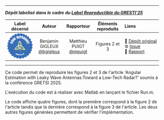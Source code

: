 <hr>

**_Dépôt labelisé dans le cadre du [Label Reproductible du GRESTI'25](https://gretsi.fr/colloque2025/recherche-reproductible/)_**

| Label décerné | Auteur | Rapporteur | Éléments reproduits | Liens |
|:-------------:|:------:|:----------:|:-------------------:|:------|
| ![](label_or.png) | Benjamin GIGLEUX<br>[@bgigleux](https://github.com/bgigleux) | Matthieu PUIGT<br>[@mpuigt](https://github.com/mpuigt) |  Figures 2 et 3 | 📌&nbsp;[Dépôt&nbsp;original](https://github.com/bgigleux/Angular-Estimation-with-LWA)<br>⚙️&nbsp;[Issue](https://github.com/GRETSI-2025/Label-Reproductible/issues/10)<br>📝&nbsp;[Rapport](https://github.com/akrah/test/tree/main/rapports/Rapport_issue_10) |

<hr>

Ce code permet de reproduire les figures 2 et 3 de l'article 'Angular Estimation with Leaky Wave Antennas:Toward a Low-Tech Radar?' soumis à la conférence GRETSI 2025.

L'exécution du code est à réaliser avec Matlab en lançant le fichier Run.m.

Le code affiche quatre figures, dont la première correspond à la figure 2 de l'article tandis que la dernière correspond à la figure 3 de l'article. Les deux autres figures générées permettent de vérifier l'implémentation.
